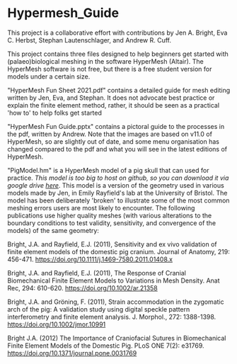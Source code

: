 # Hypermesh_Guide

This project is a collaborative effort with contributions by Jen A. Bright, Eva C. Herbst, Stephan Lautenschlager, and Andrew R. Cuff.

This project contains three files designed to help beginners get started with (palaeo)biological meshing in the software HyperMesh (Altair). The HyperMesh software is not free, but there is a free student version for models under a certain size.

"HyperMesh Fun Sheet 2021.pdf" contains a detailed guide for mesh editing written by Jen, Eva, and Stephan. It does not advocate best practice or explain the finite element method, rather, it should be seen as a practical 'how to' to help folks get started

"HyperMesh Fun Guide.pptx" contains a pictoral guide to the processes in the pdf, written by Andrew. Note that the images are based on v11.0 of HyperMesh, so are slightly out of date, and some menu organisation has changed compared to the pdf and what you will see in the latest editions of HyperMesh.

"PigModel.hm" is a HyperMesh model of a pig skull that can used for practice. *This model is too big to host on github, so you can download it via google drive [here](https://drive.google.com/file/d/1lJ0g7VEtlw2RgzJ5wfUJGEdp9o8i8XKU/view?usp=sharing)*. This model is a version of the geometry used in various models made by Jen, in Emily Rayfield's lab at the University of Bristol. The model has been deliberately 'broken' to illustrate some of the most common meshing errors users are most likely to encounter. The following publications use higher quality meshes (with various alterations to the boundary conditions to test validity, sensitivity, and convergence of the models) of the same geometry:

Bright, J.A. and Rayfield, E.J. (2011), Sensitivity and ex vivo validation of finite element models of the domestic pig cranium. Journal of Anatomy, 219: 456-471. https://doi.org/10.1111/j.1469-7580.2011.01408.x

Bright, J.A. and Rayfield, E.J. (2011), The Response of Cranial Biomechanical Finite Element Models to Variations in Mesh Density. Anat Rec, 294: 610-620. https://doi.org/10.1002/ar.21358

Bright, J.A. and Gröning, F. (2011), Strain accommodation in the zygomatic arch of the pig: A validation study using digital speckle pattern interferometry and finite element analysis. J. Morphol., 272: 1388-1398. https://doi.org/10.1002/jmor.10991

Bright J.A. (2012) The Importance of Craniofacial Sutures in Biomechanical Finite Element Models of the Domestic Pig. PLoS ONE 7(2): e31769. https://doi.org/10.1371/journal.pone.0031769

